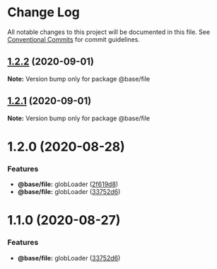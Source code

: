 # Change Log

All notable changes to this project will be documented in this file.
See [Conventional Commits](https://conventionalcommits.org) for commit guidelines.

## [1.2.2](https://gitlab.onemt.co/onemt-fe-common/base/compare/@base/file@1.2.1...@base/file@1.2.2) (2020-09-01)

**Note:** Version bump only for package @base/file





## [1.2.1](https://gitlab.onemt.co/onemt-fe-common/base/compare/@base/file@1.2.0...@base/file@1.2.1) (2020-09-01)

**Note:** Version bump only for package @base/file





# 1.2.0 (2020-08-28)


### Features

* **@base/file:** globLoader ([2f619d8](https://gitlab.onemt.co/onemt-fe-common/base/commit/2f619d89d6c188b1721ec62d09d558a35ba5136f))
* **@base/file:** globLoader ([33752d6](https://gitlab.onemt.co/onemt-fe-common/base/commit/33752d6144af12a20229abad0e25f800b7e58889))





# 1.1.0 (2020-08-27)


### Features

* **@base/file:** globLoader ([33752d6](https://gitlab.onemt.co/onemt-fe-common/base/commit/33752d6144af12a20229abad0e25f800b7e58889))
